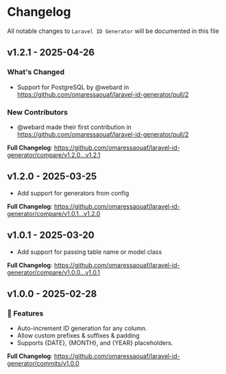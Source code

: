 # Changelog

All notable changes to `Laravel ID Generator` will be documented in this file

## v1.2.1 - 2025-04-26

### What's Changed

* Support for PostgreSQL by @webard in https://github.com/omaressaouaf/laravel-id-generator/pull/2

### New Contributors

* @webard made their first contribution in https://github.com/omaressaouaf/laravel-id-generator/pull/2

**Full Changelog**: https://github.com/omaressaouaf/laravel-id-generator/compare/v1.2.0...v1.2.1

## v1.2.0 - 2025-03-25

- Add support for generators from config

**Full Changelog**: https://github.com/omaressaouaf/laravel-id-generator/compare/v1.0.1...v1.2.0

## v1.0.1 - 2025-03-20

- Add support for passing table name or model class

**Full Changelog**: https://github.com/omaressaouaf/laravel-id-generator/compare/v1.0.0...v1.0.1

## v1.0.0 - 2025-02-28

### 🚀 Features

- Auto-increment ID generation for any column.
- Allow custom prefixes & suffixes & padding
- Supports {DATE}, {MONTH}, and {YEAR} placeholders.

**Full Changelog**: https://github.com/omaressaouaf/laravel-id-generator/commits/v1.0.0
